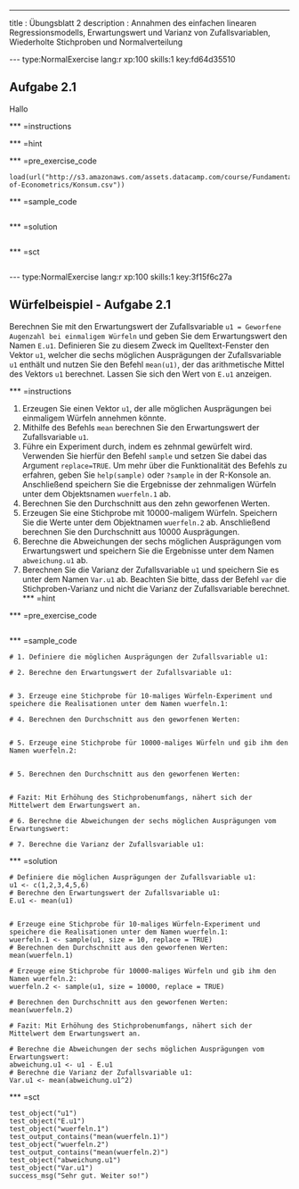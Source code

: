 ---
title       : Übungsblatt 2
description : Annahmen des einfachen linearen Regressionsmodells, Erwartungswert und Varianz von Zufallsvariablen, Wiederholte Stichproben und Normalverteilung

--- type:NormalExercise lang:r xp:100 skills:1 key:fd64d35510
## Aufgabe 2.1

Hallo
<img src="http://s3.amazonaws.com/assets.datacamp.com/course/Fundamentals-of-Econometrics/Bild1.jpg" alt="">

*** =instructions

*** =hint

*** =pre_exercise_code
```{r}
load(url("http://s3.amazonaws.com/assets.datacamp.com/course/Fundamentals-of-Econometrics/Konsum.csv"))
```

*** =sample_code
```{r}

```

*** =solution
```{r}

```

*** =sct
```{r}

```

--- type:NormalExercise lang:r xp:100 skills:1 key:3f15f6c27a
## Würfelbeispiel - Aufgabe 2.1
Berechnen Sie mit den Erwartungswert der Zufallsvariable `u1 = Geworfene Augenzahl bei einmaligem Würfeln` und geben Sie dem Erwartungswert den Namen `E.u1`. Definieren Sie zu diesem Zweck im Quelltext-Fenster den Vektor `u1`, welcher die sechs möglichen Ausprägungen der Zufallsvariable `u1` enthält und nutzen Sie den Befehl `mean(u1)`, der das arithmetische Mittel des Vektors `u1` berechnet. Lassen Sie sich den Wert von `E.u1` anzeigen.

*** =instructions
1. Erzeugen Sie einen Vektor `u1`, der alle möglichen Ausprägungen bei einmaligem Würfeln annehmen könnte.
2. Mithilfe des Befehls `mean` berechnen Sie den Erwartungswert der Zufallsvariable `u1`.
3. Führe ein Experiment durch, indem es zehnmal gewürfelt wird. Verwenden Sie hierfür den Befehl `sample` und setzen Sie dabei das Argument `replace=TRUE`. Um mehr über die Funktionalität des Befehls zu erfahren, geben Sie `help(sample)` oder `?sample` in der R-Konsole an. Anschließend speichern Sie die Ergebnisse der zehnmaligen Würfeln unter dem Objektsnamen `wuerfeln.1` ab. 
4. Berechnen Sie den Durchschnitt aus den zehn geworfenen Werten.
5. Erzeugen Sie eine Stichprobe mit 10000-maligem Würfeln. Speichern Sie die Werte unter dem Objektnamen `wuerfeln.2` ab. Anschließend berechnen Sie den Durchschnitt aus 10000 Ausprägungen.
6.  Berechne die Abweichungen der sechs möglichen Ausprägungen vom Erwartungswert und speichern Sie die Ergebnisse unter dem Namen `abweichung.u1` ab.
7.  Berechnen Sie die Varianz der Zufallsvariable `u1` und speichern Sie es unter dem Namen `Var.u1` ab. Beachten Sie bitte, dass der Befehl `var` die Stichproben-Varianz und nicht die Varianz der Zufallsvariable berechnet.
*** =hint

*** =pre_exercise_code
```{r}

```

*** =sample_code
```{r}
# 1. Definiere die möglichen Ausprägungen der Zufallsvariable u1:
 
# 2. Berechne den Erwartungswert der Zufallsvariable u1:
   

# 3. Erzeuge eine Stichprobe für 10-maliges Würfeln-Experiment und speichere die Realisationen unter dem Namen wuerfeln.1:

# 4. Berechnen den Durchschnitt aus den geworfenen Werten:


# 5. Erzeuge eine Stichprobe für 10000-maliges Würfeln und gib ihm den Namen wuerfeln.2:


# 5. Berechnen den Durchschnitt aus den geworfenen Werten:


# Fazit: Mit Erhöhung des Stichprobenumfangs, nähert sich der Mittelwert dem Erwartungswert an.

# 6. Berechne die Abweichungen der sechs möglichen Ausprägungen vom Erwartungswert:

# 7. Berechne die Varianz der Zufallsvariable u1:

```

*** =solution
```{r}
# Definiere die möglichen Ausprägungen der Zufallsvariable u1:
u1 <- c(1,2,3,4,5,6)  
# Berechne den Erwartungswert der Zufallsvariable u1:
E.u1 <- mean(u1)      


# Erzeuge eine Stichprobe für 10-maliges Würfeln-Experiment und speichere die Realisationen unter dem Namen wuerfeln.1:
wuerfeln.1 <- sample(u1, size = 10, replace = TRUE)
# Berechnen den Durchschnitt aus den geworfenen Werten:
mean(wuerfeln.1)

# Erzeuge eine Stichprobe für 10000-maliges Würfeln und gib ihm den Namen wuerfeln.2:
wuerfeln.2 <- sample(u1, size = 10000, replace = TRUE)

# Berechnen den Durchschnitt aus den geworfenen Werten:
mean(wuerfeln.2)

# Fazit: Mit Erhöhung des Stichprobenumfangs, nähert sich der Mittelwert dem Erwartungswert an.

# Berechne die Abweichungen der sechs möglichen Ausprägungen vom Erwartungswert:
abweichung.u1 <- u1 - E.u1
# Berechne die Varianz der Zufallsvariable u1:
Var.u1 <- mean(abweichung.u1^2)
```

*** =sct
```{r}
test_object("u1")
test_object("E.u1")
test_object("wuerfeln.1")
test_output_contains("mean(wuerfeln.1)")
test_object("wuerfeln.2")
test_output_contains("mean(wuerfeln.2)")
test_object("abweichung.u1")
test_object("Var.u1")
success_msg("Sehr gut. Weiter so!")
```




